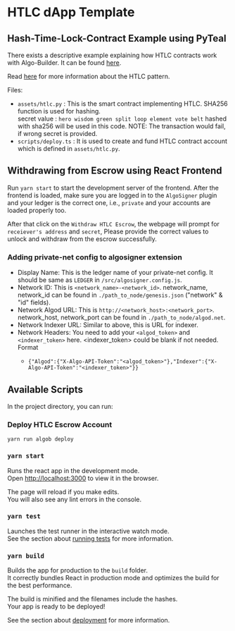 # HTLC dApp Template

## Hash-Time-Lock-Contract Example using PyTeal

There exists a descriptive example explaining how HTLC contracts work with Algo-Builder. It can be found [here](https://github.com/scale-it/algo-builder/tree/master/examples/htlc-pyteal-ts).

Read [here](https://en.bitcoin.it/wiki/Hash_Time_Locked_Contracts) for more information about the HTLC pattern.

Files:

* `assets/htlc.py` : This is the smart contract implementing HTLC. SHA256 function is used for hashing. <br />
        secret value : `hero wisdom green split loop element vote belt` hashed with sha256 will be used in this code.
        NOTE: The transaction would fail, if wrong secret is provided.
* `scripts/deploy.ts` : It is used to create and fund HTLC contract account which is defined in `assets/htlc.py`.


## Withdrawing from Escrow using React Frontend

Run `yarn start` to start the development server of the frontend. After the frontend is loaded, make sure you are logged in to the `AlgoSigner` plugin and your ledger is the correct one, i.e., `private` and your accounts are loaded properly too.

After that click on the `Withdraw HTLC Escrow`, the webpage will prompt for `receiever's address` and `secret`, Please provide the correct values to unlock and withdraw from the escrow successfully.


### Adding private-net config to algosigner extension

- Display Name: This is the ledger name of your private-net config. It should be same as `LEDGER` in `/src/algosigner.config.js`.
- Network ID: This is `<network_name>-<network_id>`. network_name, network_id can be found in `./path_to_node/genesis.json` ("network" & "id" fields).
- Network Algod URL: This is `http://<network_host>:<network_port>`. network_host, network_port can be found in `./path_to_node/algod.net`.
- Network Indexer URL: Similar to above, this is URL for indexer.
- Network Headers: You need to add your `<algod_token>` and `<indexer_token>` here. <indexer_token> could be blank if not needed. Format
  - ```
    {"Algod":{"X-Algo-API-Token":"<algod_token>"},"Indexer":{"X-Algo-API-Token":"<indexer_token>"}}
    ```

## Available Scripts

In the project directory, you can run:

### Deploy HTLC Escrow Account

```
yarn run algob deploy
```

### `yarn start`

Runs the react app in the development mode.\
Open [http://localhost:3000](http://localhost:3000) to view it in the browser.

The page will reload if you make edits.\
You will also see any lint errors in the console.

### `yarn test`

Launches the test runner in the interactive watch mode.\
See the section about [running tests](https://facebook.github.io/create-react-app/docs/running-tests) for more information.

### `yarn build`

Builds the app for production to the `build` folder.\
It correctly bundles React in production mode and optimizes the build for the best performance.

The build is minified and the filenames include the hashes.\
Your app is ready to be deployed!

See the section about [deployment](https://facebook.github.io/create-react-app/docs/deployment) for more information.
